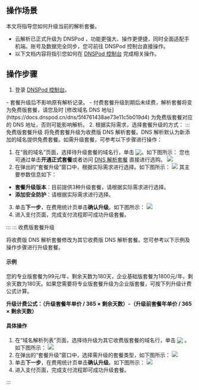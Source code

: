 ## 操作场景
本文将指导您如何升级当前的解析套餐。
<dx-alert infotype="explain" title="">
- 云解析已正式升级为 DNSPod ，功能更强大、操作更便捷，同时全面适配手机端。账号及数据完全同步，您可前往 DNSPod 控制台直接操作。
- 以下文档内容将指引您如何在 [DNSPod 控制台](https://console.dnspod.cn/) 完成相关操作。
</dx-alert>

## 操作步骤
1.  登录 [DNSPod 控制台](https://console.dnspod.cn/)。 
<dx-alert infotype="notice" title="">
- 套餐升级后不影响原有解析记录。
- 付费套餐升级到期后未续费，解析套餐将变为免费版套餐，请您及时 [修改域名 DNS 地址](https://docs.dnspod.cn/dns/5f4761438ae73e11c5b019d4) 为免费版套餐对应的 DNS 地址，否则可能影响解析。
</dx-alert>
2. 根据实际需求，选择套餐升级的方式：
<dx-tabs>
::: 免费版套餐升级
将免费套餐升级为收费版 DNS 解析套餐。DNS 解析默认为新添加的域名提供免费套餐。如需升级套餐，可参考以下步骤进行操作：

1. 在“我的域名”页面，选择待升级套餐的域名行，单击 <img src="https://qcloudimg.tencent-cloud.cn/raw/7124c121b9a73546afbda6fd71a2e485.png" style="margin:-3px 0px">。如下图所示：
您也可通过单击**开通正式套餐**或者访问 [DNS 解析套餐](https://buy.dnspod.cn/dns ) 直接进行选购。
![](https://qcloudimg.tencent-cloud.cn/raw/1f3130337a25a7e91868e09c3dbac4e9.png)
2. 在弹出的“套餐升级”窗口中，根据实际需求进行选择。如下图所示：
![](https://qcloudimg.tencent-cloud.cn/raw/15cd878dad61d03718a85961da597f5f.png)
其主要参数信息如下：
 - **套餐升级版本**：目前提供3种升级套餐，请根据实际需求进行选择。
 - **添加安全防护**：请根据实际需求进行选择。
3. 单击**下一步**，在费用统计页单击**确认升级**。如下图所示：
![](https://qcloudimg.tencent-cloud.cn/raw/57d423ac7fc118700ccada9a906c728e.png)
4. 进入支付页面，完成支付流程即可成功升级套餐。


:::
::: 收费版套餐升级

将收费版 DNS 解析套餐修改为其它收费版 DNS 解析套餐。您可参考以下示例及操作步骤进行升级套餐。


#### 示例
您的专业版套餐为99元/年，剩余天数为180天，企业基础版套餐为1800元/年，剩余天数为180天。如果您需要将专业版套餐升级为企业版套餐，可按下列升级计费公式计算。

**升级计费公式：（升级套餐年单价 / 365 × 剩余天数）-（升级前套餐年单价 / 365 × 剩余天数）**


#### 具体操作
1. 在“域名解析列表”页面，选择待升级为其它收费版套餐的域名行，单击 <img src="https://qcloudimg.tencent-cloud.cn/raw/840761695d5ed8ef225cf783b4036c3e.png" style="margin:-3px 0px"> 。如下图所示：
![](https://qcloudimg.tencent-cloud.cn/raw/76d9b2954e19c982faf271eaddfa45b0.png)
2. 在弹出的“套餐升级”窗口中，选择需升级的套餐类型，如下图所示：
![](https://qcloudimg.tencent-cloud.cn/raw/d3a77a17be637d1f48399443604987d5.png)
3. 单击**下一步**，在费用统计页单击**确认升级**。如下图所示：
![](https://qcloudimg.tencent-cloud.cn/raw/d33c78589e6fb707b49fbda6d56e304c.png)
4. 进入支付页面，完成支付流程即可成功升级套餐。

:::
</dx-tabs>



